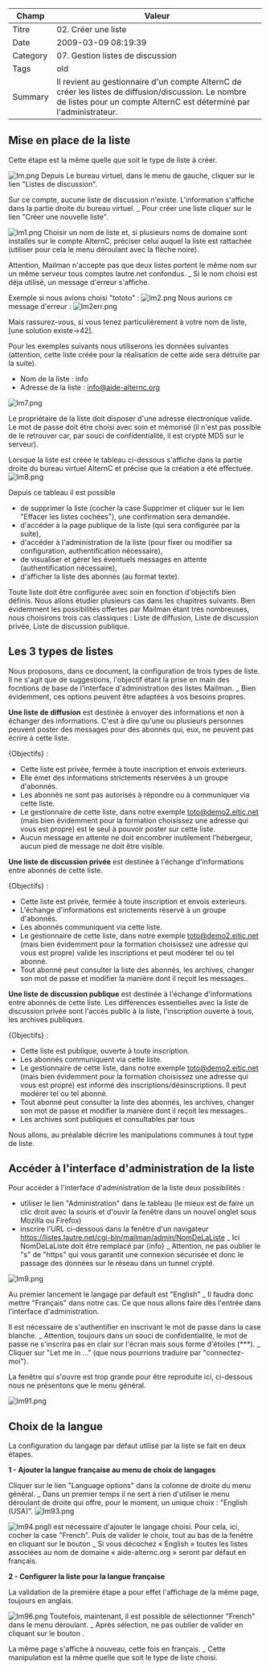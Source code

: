  Champ | Valeur
 ------- | ------------------------------ 
 Titre | 02. Créer une liste 
Date | 2009-03-09 08:19:39
Category | 07. Gestion listes de discussion
Tags | old
Summary | Il revient au gestionnaire d'un compte AlternC de créer les listes de diffusion/discussion. Le nombre de listes pour un compte AlternC est déterminé par l'administrateur.


## Mise en place de la liste

Cette étape est la même quelle que soit le type de liste à créer.

<img src="/img/lm.png" title="to complete" alt="lm.png" /> Depuis Le bureau virtuel, dans le menu de gauche, cliquer sur le lien "Listes de discussion".

Sur ce compte, aucune liste de discussion n'existe.
L'information s'affiche dans la partie droite du bureau virtuel.
_ Pour créer une liste cliquer sur le lien "Créer une nouvelle liste".


<img src="/img/lm1.png" title="to complete" alt="lm1.png" />
Choisir un nom de liste et, si plusieurs noms de domaine sont installés sur le compte AlternC, préciser celui auquel la liste est rattachée (utiliser pour cela le menu déroulant  avec la flèche noire).

Attention, Mailman n'accepte pas que deux listes portent le même nom sur un même serveur tous comptes lautre.net confondus. 
_ Si le nom choisi est déja utilisé, un message d'erreur s'affiche. 

Exemple si nous avions choisi "tototo" :
<img src="/img/lm2.png" title="to complete" alt="lm2.png" />
Nous aurions ce message d'erreur :
<img src="/img/lm2err.png" title="to complete" alt="lm2err.png" />

Mais rassurez-vous, si vous tenez particulièrement à votre nom de liste, [une solution existe->42].

Pour les exemples suivants nous utiliserons les données suivantes (attention, cette liste créée pour la réalisation de cette aide sera détruite par la suite).

  -  Nom de la liste :  info
  -  Adresse de la liste : info@aide-alternc.org

<img src="/img/lm7.png" title="to complete" alt="lm7.png" />

Le propriétaire de la liste doit disposer d'une adresse électronique valide.
Le mot de passe doit être choisi avec soin et mémorisé (il n'est pas possible de le retrouver car, par souci de confidentialité, il est crypté MD5 sur le serveur).

Lorsque la liste est créée le tableau ci-dessous s'affiche dans la partie droite du bureau virtuel AlternC et précise que la création a été effectuée.
<img src="/img/lm8.png" title="to complete" alt="lm8.png" />

Depuis ce tableau il est possible

  -  de supprimer la liste (cocher la case Supprimer et cliquer sur le lien "Effacer les listes cochées"), une confirmation sera demandée.
  -  d'accéder à la page publique de la liste (qui sera configurée par la suite),
  -  d'accéder à l'administration de la liste (pour fixer ou modifier sa configuration, authentification nécessaire),
  -  de visualiser et gérer les éventuels messages en attente (authentification nécessaire),
  -  d'afficher la liste des abonnés (au format texte).

Toute liste doit être configurée avec soin en fonction d'objectifs bien définis. 
Nous allons étudier plusieurs cas dans les chapitres suivants.
Bien évidemment les possibilités offertes par Mailman étant très nombreuses, nous choisirons trois cas classiques : Liste de diffusion, Liste de discussion privée, Liste de discussion publique.

## Les 3 types de listes

Nous proposons, dans ce document, la configuration de trois types de liste. 
Il ne s'agit que de suggestions, l'objectif étant la prise en main des focntions de base de l'interface d'administration des listes Mailman.
_ Bien évidemment, ces options peuvent être adaptées à vos besoins propres.

**Une liste de diffusion** est destinée à envoyer des informations et non à échanger des informations. C'est à dire qu'une ou plusieurs personnes peuvent poster des messages pour des abonnés qui, eux, ne peuvent pas écrire à cette liste.

{Objectifs} :

  -  Cette liste est privée, fermée à toute inscription et envois exterieurs.
  -  Elle émet des informations strictements réservées à un groupe d'abonnés.
  -  Les abonnés ne sont pas autorisés à répondre ou à communiquer via cette liste.
  -  Le gestionnaire de cette liste, dans notre exemple toto@demo2.eitic.net (mais bien évidemment pour la formation choisissez une adresse qui vous est propre) est le seul à pouvoir poster sur cette liste.
  -  Aucun message en attente ne doit encombrer inutilement l'hébergeur, aucun pied de message ne doit être visible.


**Une liste de discussion privée** est destinée à l'échange d'informations entre abonnés de cette liste.

{Objectifs} :

  -  Cette liste est privée, fermée à toute inscription et envois exterieurs.
  -  L'échange d'informations est srictements réservé à un groupe d'abonnés.
  -  Les abonnés communiquent via cette liste.
  -  Le gestionnaire de cette liste, dans notre exemple toto@demo2.eitic.net (mais bien évidemment pour la formation choisissez une adresse qui vous est propre) valide les inscriptions et peut modérer tel ou tel abonné.
  -  Tout abonné peut consulter la liste des abonnés, les archives, changer son mot de passe et modifier la manière dont il reçoit les messages..


**Une liste de discussion publique** est destinée à l'échange d'informations entre abonnés de cette liste. Les différences essentielles avec la liste de discussion privée sont l'accès public à la liste, l'inscription ouverte à tous, les archives publiques.

{Objectifs} :

  -  Cette liste est publique, ouverte à toute inscription.
  -  Les abonnés communiquent via cette liste.
  -  Le gestionnaire de cette liste, dans notre exemple toto@demo2.eitic.net (mais bien évidemment pour la formation choisissez une adresse qui vous est propre) est informé des inscriptions/désinscriptions. Il peut modérer tel ou tel abonné.
  -  Tout abonné peut consulter la liste des abonnés, les archives, changer son mot de passe et modifier la manière dont il reçoit les messages..
  -  Les archives sont publiques et consultables par tous

Nous allons, au préalable décrire les manipulations communes à tout type de liste.

## Accéder à l'interface d'administration de la liste

Pour accéder à l'interface d'administration de la liste deux possibilités :

  - utiliser le lien "Administration" dans le tableau (le mieux est de faire un clic droit avec la souris et d'ouvir la fenêtre dans un nouvel onglet sous Mozilla ou Firefox)
  - inscrire l'URL ci-dessous dans la fenêtre d'un navigateur 
https://listes.lautre.net/cgi-bin/mailman/admin/NomDeLaListe
_ Ici NomDeLaListe doit être remplacé par {info}
_ Attention, ne pas oublier le "s" de "https" qui vous garantit une connexion sécurisée et donc le passage des données sur le réseau dans un tunnel crypté.

<img src="/img/lm9.png" title="to complete" alt="lm9.png" />

Au premier lancement le langage par default est "English"
_ Il faudra donc mettre "Français" dans notre cas. Ce que nous allons faire dès l'entrée dans l'interface d'administration.

Il est nécessaire de s'authentifier en inscrivant le mot de passe dans la case blanche.
_ Attention, toujours dans un souci de confidentialité, le mot de passe ne s'inscrira pas en clair sur l'écran mais sous forme d'étoiles (***).
_ Cliquer sur "Let me in ..." (que nous pourrions traduire par "connectez-moi").

La fenêtre qui s'ouvre est trop grande pour être reproduite ici, ci-dessous nous ne présentons que le menu général.

<img src="/img/lm91.png" title="to complete" alt="lm91.png" />

## Choix de la langue

La configuration du langage par défaut utilisé par la liste se fait en deux étapes.

**1 - Ajouter la langue française au menu de choix de langages**

Cliquer sur le lien "Language options" dans la colonne de droite du menu général.
_ Dans un premier temps il ne sert à rien d'utiliser le menu déroulant de droite qui offre, pour le moment, un unique choix : "English (USA)".
<img src="/img/lm93.png" title="to complete" alt="lm93.png" />

<img src="/img/lm94.png" title="to complete" alt="lm94.png" />Il est nécessaire d'ajouter le langage choisi.
Pour cela, ici,  cocher la case "French". Puis de valider le choix, tout au bas de la fenêtre en cliquant sur le bouton <img98>
_ Si vous décochez « English » toutes les listes associées au nom de domaine « aide-alternc.org » seront par défaut en français.

**2 - Configurer la liste pour la langue française**

La validation de la première étape a pour effet l'affichage de la même page, toujours en anglais.

<img src="/img/lm96.png" title="to complete" alt="lm96.png" />  Toutefois, maintenant, il est possible de sélectionner "French" dans le menu déroulant.
_ Après sélection, ne pas oublier de valider en cliquant sur le bouton <img98>.
 
La même page s'affiche à nouveau, cette fois en français.
_ Cette manipulation est la même quelle que soit le type de liste choisi.